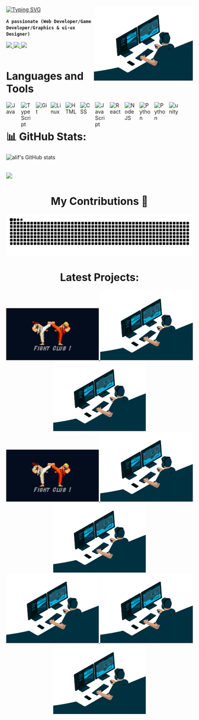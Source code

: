 ###

<img align="right" height="200" src="https://github.com/mdhralif/mdhralif/blob/main/gif.gif"  />

###
[![Typing SVG](https://readme-typing-svg.herokuapp.com?font=Kanit&weight=600&size=30&pause=1000&random=false&width=435&lines=%F0%9F%98%8E+MD+H+R+ALIF)](https://git.io/typing-svg)


**`A passionate (Web Developer/Game Developer/Graphics & ui-ux Designer)`**


<div align="left"> 
  <a href=" https://mail.google.com/mail/u/?authuser=hasiburrahman999.alif@gmail.com">
    <img src="https://img.shields.io/badge/Gmail-333333?style=for-the-badge&logo=gmail&logoColor=red" />
  </a>
  <a href="https://www.linkedin.com/in/md-h-r-alif-7358801a6/" target="_blank">
    <img src="https://img.shields.io/badge/LinkedIn-0077B5?style=for-the-badge&logo=linkedin&logoColor=white" target="_blank" />
  </a>
  <a href="https://mdhralif.github.io/portfolio/" target="_blank">
     <img src="https://img.shields.io/badge/Portfolio-FF5722?style=for-the-badge&logo=todoist&logoColor=white" target="_blank" />
  </a>
</div>



<br/>


# Languages and Tools

<img align="left" alt="Java" width="30px" style="padding-right:10px;" src="https://cdn.jsdelivr.net/gh/devicons/devicon/icons/java/java-original.svg"/>
<img align="left" alt="TypeScript" width="30px" style="padding-right:10px;" src="https://cdn.jsdelivr.net/gh/devicons/devicon/icons/typescript/typescript-plain.svg" />
<img align="left" alt="Git" width="30px" style="padding-right:10px;" src="https://cdn.jsdelivr.net/gh/devicons/devicon/icons/git/git-original.svg" />
<img align="left" alt="Linux" width="30px" style="padding-right:10px;" src="https://cdn.jsdelivr.net/gh/devicons/devicon/icons/linux/linux-original.svg" />
<img align="left" alt="HTML" width="30px" style="padding-right:10px;" src="https://cdn.jsdelivr.net/gh/devicons/devicon/icons/html5/html5-plain.svg" />
<img align="left" alt="CSS" width="30px" style="padding-right:10px;" src="https://cdn.jsdelivr.net/gh/devicons/devicon/icons/css3/css3-plain.svg" />
<img align="left" alt="JavaScript" width="30px" style="padding-right:10px;" src="https://cdn.jsdelivr.net/gh/devicons/devicon/icons/javascript/javascript-plain.svg" />
<img align="left" alt="React" width="30px" style="padding-right:10px;" src="https://cdn.jsdelivr.net/gh/devicons/devicon/icons/react/react-original.svg" />
<img align="left" alt="NodeJS" width="30px" style="padding-right:10px;" src="https://cdn.jsdelivr.net/gh/devicons/devicon/icons/nodejs/nodejs-original.svg" />
<img align="left" alt="Python" width="30px" style="padding-right:10px;" src="https://cdn.jsdelivr.net/gh/devicons/devicon/icons/python/python-plain.svg" />
<img align="left" alt="Python" width="30px" style="padding-right:10px;" src="https://cdn.jsdelivr.net/gh/devicons/devicon@latest/icons/cplusplus/cplusplus-original.svg" />
<img align="left" alt="unity" width="30px" style="padding-right:10px;" src="https://cdn.jsdelivr.net/gh/devicons/devicon@latest/icons/unity/unity-plain.svg" />
<br /><br />

# 📊 GitHub Stats:
![alif's GitHub stats](https://github-readme-stats.vercel.app/api?username=mdhralif&show_icons=true&theme=gruvbox)


![](https://github-readme-stats.vercel.app/api/top-langs/?username=mdhralif&theme=dark&hide_border=false&include_all_commits=false&count_private=false&layout=compact)
---
###
<div align="center">
  <h1 style="font-weight:bold">My Contributions 🛂 </h1>
  <img src="https://raw.githubusercontent.com/mdhralif/mdhralif/output/snake.svg" alt="Snake animation" />


</div>

<div align="center">
  <h1 style="font-weight:bold">Latest Projects:</h1>
</div>

<div align="center">
  <!-- Row 1 -->
  <a href="https://github.com/mdhralif">
    <img src="https://raw.githubusercontent.com/mdhralif/portfolio/main/fight.jpg" alt="Profile Animation" width="250"/>
  </a>
  <a href="https://github.com/mdhralif">
    <img src="https://github.com/mdhralif/mdhralif/blob/main/gif.gif" alt="Profile Animation" width="250"/>
  </a>
  <a href="https://github.com/mdhralif">
    <img src="https://github.com/mdhralif/mdhralif/blob/main/gif.gif" alt="Profile Animation" width="250"/>
  </a>
  <!-- Row 2 -->
  <br>
  <a href="https://github.com/mdhralif">
    <img src="https://raw.githubusercontent.com/mdhralif/portfolio/main/fight.jpg" alt="Profile Animation" width="250"/>
  </a>
  <a href="https://github.com/mdhralif">
    <img src="https://github.com/mdhralif/mdhralif/blob/main/gif.gif" alt="Profile Animation" width="250"/>
  </a>
  <a href="https://github.com/mdhralif">
    <img src="https://github.com/mdhralif/mdhralif/blob/main/gif.gif" alt="Profile Animation" width="250"/>
  </a>
  <!-- Row 3 -->
  <br>
  <a href="https://github.com/mdhralif">
    <img src="https://github.com/mdhralif/mdhralif/blob/main/gif.gif" alt="Profile Animation" width="250"/>
  </a>
  <a href="https://github.com/mdhralif">
    <img src="https://github.com/mdhralif/mdhralif/blob/main/gif.gif" alt="Profile Animation" width="250"/>
  </a>
  <a href="https://github.com/mdhralif">
    <img src="https://github.com/mdhralif/mdhralif/blob/main/gif.gif" alt="Profile Animation" width="250"/>
  </a>
</div>






